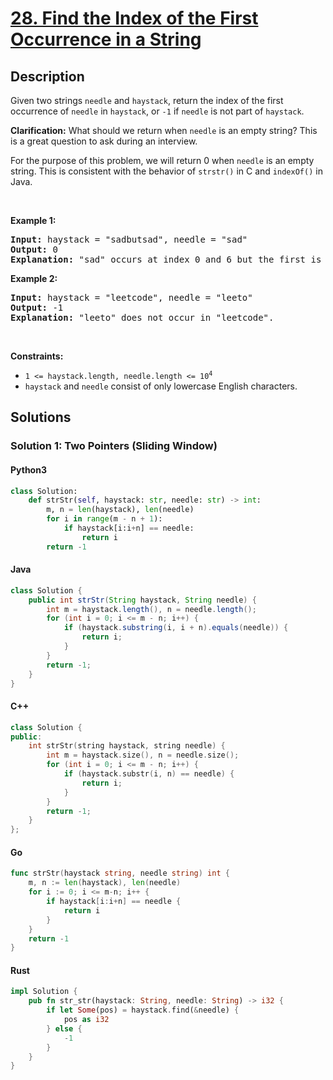 <!-- problem:start -->

# [28. Find the Index of the First Occurrence in a String](https://leetcode.com/problems/find-the-index-of-the-first-occurrence-in-a-string)


## Description

<!-- description:start -->

<p>Given two strings <code>needle</code> and <code>haystack</code>, return the index of the first occurrence of <code>needle</code> in <code>haystack</code>, or <code>-1</code> if <code>needle</code> is not part of <code>haystack</code>.</p>

<p><strong>Clarification:</strong> What should we return when <code>needle</code> is an empty string? This is a great question to ask during an interview.</p>

<p>For the purpose of this problem, we will return 0 when <code>needle</code> is an empty string. This is consistent with the behavior of <code>strstr()</code> in C and <code>indexOf()</code> in Java.</p>

<p>&nbsp;</p>
<p><strong class="example">Example 1:</strong></p>

<pre>
<strong>Input:</strong> haystack = "sadbutsad", needle = "sad"
<strong>Output:</strong> 0
<strong>Explanation:</strong> "sad" occurs at index 0 and 6 but the first is 0.
</pre>

<p><strong class="example">Example 2:</strong></p>

<pre>
<strong>Input:</strong> haystack = "leetcode", needle = "leeto"
<strong>Output:</strong> -1
<strong>Explanation:</strong> "leeto" does not occur in "leetcode".
</pre>

<p>&nbsp;</p>
<p><strong>Constraints:</strong></p>

<ul>
    <li><code>1 &lt;= haystack.length, needle.length &lt;= 10<sup>4</sup></code></li>
    <li><code>haystack</code> and <code>needle</code> consist of only lowercase English characters.</li>
</ul>

<!-- description:end -->

## Solutions

<!-- solution:start -->

### Solution 1: Two Pointers (Sliding Window)

<!-- tabs:start -->

#### Python3

```python
class Solution:
    def strStr(self, haystack: str, needle: str) -> int:
        m, n = len(haystack), len(needle)
        for i in range(m - n + 1):
            if haystack[i:i+n] == needle:
                return i
        return -1
```

#### Java

```java
class Solution {
    public int strStr(String haystack, String needle) {
        int m = haystack.length(), n = needle.length();
        for (int i = 0; i <= m - n; i++) {
            if (haystack.substring(i, i + n).equals(needle)) {
                return i;
            }
        }
        return -1;
    }
}
```

#### C++

```cpp
class Solution {
public:
    int strStr(string haystack, string needle) {
        int m = haystack.size(), n = needle.size();
        for (int i = 0; i <= m - n; i++) {
            if (haystack.substr(i, n) == needle) {
                return i;
            }
        }
        return -1;
    }
};
```

#### Go

```go
func strStr(haystack string, needle string) int {
    m, n := len(haystack), len(needle)
    for i := 0; i <= m-n; i++ {
        if haystack[i:i+n] == needle {
            return i
        }
    }
    return -1
}
```

#### Rust

```rust
impl Solution {
    pub fn str_str(haystack: String, needle: String) -> i32 {
        if let Some(pos) = haystack.find(&needle) {
            pos as i32
        } else {
            -1
        }
    }
}
```

<!-- tabs:end -->

<!-- solution:end -->

<!-- problem:end -->

